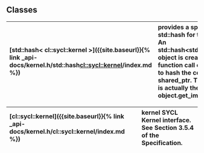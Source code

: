 ---
---
## Classes

| [std::hash< cl::sycl::kernel >]({{site.baseurl}}{% link _api-docs/kernel.h/std::hash<cl::sycl::kernel>/index.md %}) | provides a specialization for std::hash for the buffer class. An std::hash<std::shared_ptr<...>> object is created and its function call operator is used to hash the contents of the shared_ptr. The returned hash is actually the result of (size_t) object.get_impl().get()  |
| :--- | :--- |


| [cl::sycl::kernel]({{site.baseurl}}{% link _api-docs/kernel.h/cl::sycl::kernel/index.md %}) | kernel SYCL Kernel interface. See Section 3.5.4 of the Specification.  |
| :--- | :--- |

